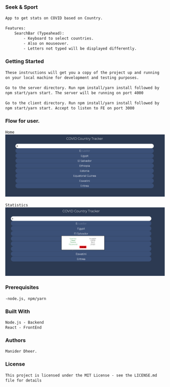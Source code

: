 ### Seek & Sport

```
App to get stats on COVID based on Country.

Features:
    SearchBar (Typeahead):
        - Keyboard to select countries.
        - Also on mouseover.
        - Letters not typed will be displayed differently.
```

### Getting Started

```
These instructions will get you a copy of the project up and running on your local machine for development and testing purposes.

Go to the server directory. Run npm install/yarn install followed by npm start/yarn start. The server will be running on port 4000

Go to the client directory. Run npm install/yarn install followed by npm start/yarn start. Accept to listen to FE on port 3000
```

### Flow for user.

`Home`
<img src="Screenshots/Home.png" alt="home">

`Statistics`
<img src="Screenshots/Stats.png" alt="stats">

### Prerequisites

```
-node.js, npm/yarn
```

### Built With

```
Node.js - Backend
React - FrontEnd
```

### Authors

```
Manider Dheer.
```

### License

```
This project is licensed under the MIT License - see the LICENSE.md file for details
```

